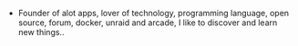 - Founder of alot apps, lover of technology, programming language, open source, forum, docker, unraid and arcade, I like to discover and learn new things..
  <br>













































































































































































































































































































































































































































































































































































































































































